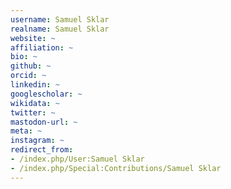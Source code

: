 ```yaml
---
username: Samuel Sklar
realname: Samuel Sklar
website: ~
affiliation: ~
bio: ~
github: ~
orcid: ~
linkedin: ~
googlescholar: ~
wikidata: ~
twitter: ~
mastodon-url: ~
meta: ~
instagram: ~
redirect_from:
- /index.php/User:Samuel Sklar
- /index.php/Special:Contributions/Samuel Sklar
---
```

